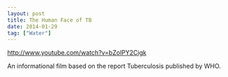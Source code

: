 ```yaml
---
layout: post
title: The Human Face of TB
date: 2014-01-29
tag: ["Water"]
---
```


http://www.youtube.com/watch?v=bZolPY2Cigk  

An informational film based on the report Tuberculosis published by WHO.